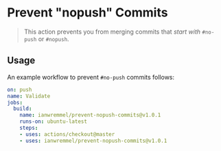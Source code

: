 # Prevent "nopush" Commits

> This action prevents you from merging commits that *start with* `#no-push` or `#nopush`.

## Usage

An example workflow to prevent `#no-push` commits follows:

```yml
on: push
name: Validate
jobs:
  build:
    name: ianwremmel/prevent-nopush-commits@v1.0.1
    runs-on: ubuntu-latest
    steps:
    - uses: actions/checkout@master
    - uses: ianwremmel/prevent-nopush-commits@v1.0.1
```
